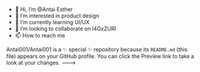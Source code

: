- 👋 Hi, I’m @Antai Esther
- 👀 I’m interested in product design
- 🌱 I’m currently learning UI/UX
- 💞️ I’m looking to collaborate on I4GxZURI
- 📫 How to reach me 

Antai001/Antai001 is a ✨ special ✨ repository because its `README.md` (this file) appears on your GitHub profile.
You can click the Preview link to take a look at your changes.
--->
